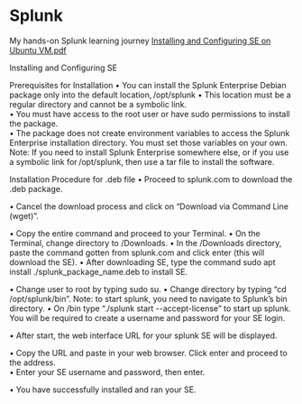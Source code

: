 # Splunk
My hands-on Splunk learning journey
[Installing and Configuring SE on Ubuntu VM.pdf](https://github.com/twitchy-fingers/Splunk/files/11128602/Installing.and.Configuring.SE.on.Ubuntu.VM.pdf)


Installing and Configuring SE 
 
Prerequisites for Installation 
•	You can install the Splunk Enterprise Debian package only into the default location, /opt/splunk • 	This location must be a regular directory and cannot be a symbolic link.  
•	You must have access to the root user or have sudo permissions to install the package.  
•	The package does not create environment variables to access the Splunk Enterprise installation directory. You must set those variables on your own.  
Note: If you need to install Splunk Enterprise somewhere else, or if you use a symbolic link for /opt/splunk, then use a tar file to install the software.  
 
Installation Procedure for .deb file 
•	Proceed to splunk.com to download the .deb package. 

 
•	Cancel the download process and click on “Download via Command Line (wget)”.  
  
 
•	Copy the entire command and proceed to your Terminal. 
•	On the Terminal, change directory to /Downloads. 
•	In the /Downloads directory, paste the command gotten from splunk.com and click enter (this will download the SE). 
•	After downloading SE, type the command sudo apt install ./splunk_package_name.deb to install SE. 
  
 
•	Change user to root by typing sudo su. 
•	Change directory by typing “cd /opt/splunk/bin”. Note: to start splunk, you need to navigate to Splunk’s bin directory. 
•	On /bin type “./splunk start --accept-license” to start up splunk. You will be required to create a username and password for your SE login. 
  
 
•	After start, the web interface URL for your splunk SE will be displayed.  
  
 
•	Copy the URL and paste in your web browser. Click enter and proceed to the address.  
•	Enter your SE username and password, then enter.  
 
  
 
•	You have successfully installed and ran your SE. 
  
